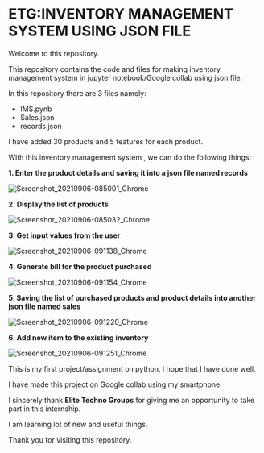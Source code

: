 ETG:INVENTORY MANAGEMENT SYSTEM USING JSON FILE 
=====

Welcome to this repository. 

This repository contains the code and files for making inventory management system in jupyter notebook/Google collab using json file.
 
In this repository there are 3 files namely: 
* IMS.pynb
* Sales.json
* records.json

I have added 30 products and 5 features for each product.  

With this inventory management system , we can do the following things:

**1. Enter the product details and saving it into a json file named records**

![Screenshot_20210906-085001_Chrome](https://user-images.githubusercontent.com/90146883/132183076-4ab53a80-9687-48ab-be69-3d522448d410.jpg)

**2. Display the list of products**

![Screenshot_20210906-085032_Chrome](https://user-images.githubusercontent.com/90146883/132182773-3b1c8224-0bda-42eb-90c7-7f4222a75f5f.jpg)

**3. Get input values from the user**

![Screenshot_20210906-091138_Chrome](https://user-images.githubusercontent.com/90146883/132183327-3c8539d4-7db0-483e-9acf-e5d64fc3b09f.jpg)

**4. Generate bill for the product purchased** 

![Screenshot_20210906-091154_Chrome](https://user-images.githubusercontent.com/90146883/132183740-640da6ea-a3cf-4c5f-bbd3-2d7ac811edcc.jpg)

**5. Saving the list of purchased products and product details into another json file named sales**

![Screenshot_20210906-091220_Chrome](https://user-images.githubusercontent.com/90146883/132184070-9740cf3d-c018-4e64-84db-45aedae3bc22.jpg)

**6. Add new item to the existing inventory**

![Screenshot_20210906-091251_Chrome](https://user-images.githubusercontent.com/90146883/132184253-17f70dd2-2251-4c87-a1be-4f7378388d08.jpg)

This is my first project/assignment on python.
I hope that I have done well.

I have made this project on Google collab using my smartphone. 

I sincerely thank **Elite Techno Groups** for giving me an opportunity to take part in this internship. 

I am learning lot of new and useful things.

Thank you for visiting this repository. 




